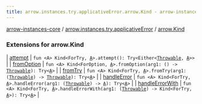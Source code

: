 ```yaml
---
title: arrow.instances.try.applicativeError.arrow.Kind - arrow-instances-core
---
```


[arrow-instances-core](../../index.html) / [arrow.instances.try.applicativeError](../index.html) / [arrow.Kind](./index.html)

### Extensions for arrow.Kind

| [attempt](attempt.html) | `fun <A> Kind<ForTry, `[`A`](attempt.html#A)`>.attempt(): Try<Either<`[`Throwable`](https://kotlinlang.org/api/latest/jvm/stdlib/kotlin/-throwable/index.html)`, `[`A`](attempt.html#A)`>>` |
| [fromOption](from-option.html) | `fun <A> Kind<ForOption, `[`A`](from-option.html#A)`>.fromOption(arg1: () -> `[`Throwable`](https://kotlinlang.org/api/latest/jvm/stdlib/kotlin/-throwable/index.html)`): Try<`[`A`](from-option.html#A)`>` |
| [fromTry](from-try.html) | `fun <A> Kind<ForTry, `[`A`](from-try.html#A)`>.fromTry(arg1: (`[`Throwable`](https://kotlinlang.org/api/latest/jvm/stdlib/kotlin/-throwable/index.html)`) -> `[`Throwable`](https://kotlinlang.org/api/latest/jvm/stdlib/kotlin/-throwable/index.html)`): Try<`[`A`](from-try.html#A)`>` |
| [handleError](handle-error.html) | `fun <A> Kind<ForTry, `[`A`](handle-error.html#A)`>.handleError(arg1: (`[`Throwable`](https://kotlinlang.org/api/latest/jvm/stdlib/kotlin/-throwable/index.html)`) -> `[`A`](handle-error.html#A)`): Try<`[`A`](handle-error.html#A)`>` |
| [handleErrorWith](handle-error-with.html) | `fun <A> Kind<ForTry, `[`A`](handle-error-with.html#A)`>.handleErrorWith(arg1: (`[`Throwable`](https://kotlinlang.org/api/latest/jvm/stdlib/kotlin/-throwable/index.html)`) -> Kind<ForTry, `[`A`](handle-error-with.html#A)`>): Try<`[`A`](handle-error-with.html#A)`>` |

